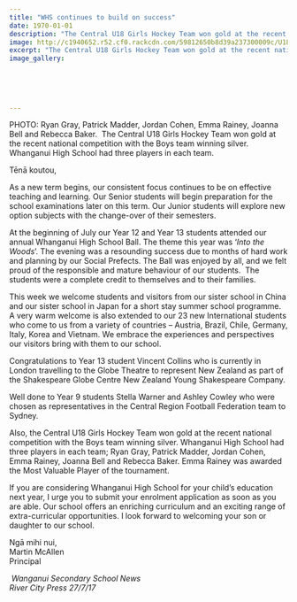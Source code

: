 ```yaml
---
title: "WHS continues to build on success"
date: 1970-01-01
description: "The Central U18 Girls Hockey Team won gold at the recent national competition with the Boys team winning silver. WHS had three players in each team..."
image: http://c1940652.r52.cf0.rackcdn.com/59812650b8d39a237300009c/U18-girls-gold-boys-silver-july-2017-MUL.jpg
excerpt: "The Central U18 Girls Hockey Team won gold at the recent national competition with the Boys team winning silver. Whanganui High School had three players in each team."
image_gallery:
    
    
    
    
    
---
```


<p>PHOTO: Ryan Gray, Patrick Madder, Jordan Cohen, Emma Rainey, Joanna Bell and Rebecca Baker. &nbsp;The Central U18 Girls Hockey Team won gold at the recent national competition with the Boys team winning silver. Whanganui High School had three players in each team.</p>
<p>Tēnā koutou,</p>
<p>As a new term begins, our consistent focus continues to be on effective teaching and learning. Our Senior students will begin preparation for the school examinations later on this term. Our Junior students will explore new option subjects with the change-over of their semesters.</p>
<p>At the beginning of July our Year 12 and Year 13 students attended our annual Whanganui High School Ball. The theme this year was &lsquo;<em>Into the Woods</em>&rsquo;. The evening was a resounding success due to months of hard work and planning by our Social Prefects. The Ball was enjoyed by all, and we felt proud of the responsible and mature behaviour of our students.&nbsp; The students were a complete credit to themselves and to their families.</p>
<p>This week we welcome students and visitors from our sister school in China and our sister school in Japan for a short stay summer school programme. A very warm welcome is also extended to our 23 new International students who come to us from a variety of countries &ndash; Austria, Brazil, Chile, Germany, Italy, Korea and Vietnam. We embrace the experiences and perspectives our visitors bring with them to our school.</p>
<p>Congratulations to Year 13 student Vincent Collins who is currently in London travelling to the Globe Theatre to represent New Zealand as part of the Shakespeare Globe Centre New Zealand Young Shakespeare Company.</p>
<p>Well done to Year 9 students Stella Warner and Ashley Cowley who were chosen as representatives in the Central Region Football Federation team to Sydney.&nbsp;</p>
<p>Also, the Central U18 Girls Hockey Team won gold at the recent national competition with the Boys team winning silver. Whanganui High School had three players in each team; Ryan Gray, Patrick Madder, Jordan Cohen, Emma Rainey, Joanna Bell and Rebecca Baker. Emma Rainey was awarded the Most Valuable Player of the tournament.&nbsp;</p>
<p>If you are considering Whanganui High School for your child&rsquo;s education next year, I urge you to submit your enrolment application as soon as you are able. Our school offers an enriching curriculum and an exciting range of extra-curricular opportunities. I look forward to welcoming your son or daughter to our school.</p>
<p>Ngā mihi nui,<br />Martin McAllen<br />Principal</p>
<p><em>&nbsp;Wanganui Secondary School News<br />River City Press 27/7/17</em></p>

